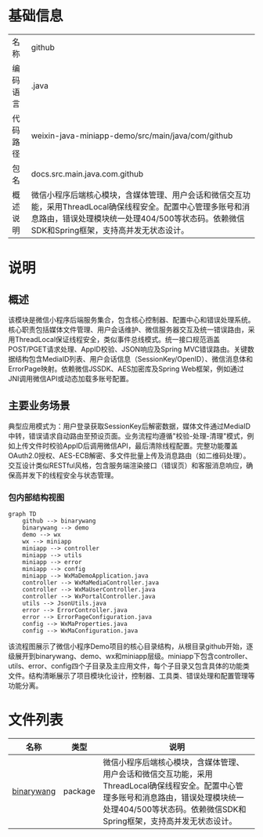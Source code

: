 # 基础信息

|      |      |
|------|------|
| 名称 | github |
| 编码语言 | .java |
| 代码路径 | weixin-java-miniapp-demo/src/main/java/com/github |
| 包名 | docs.src.main.java.com.github |
| 概述说明 | 微信小程序后端核心模块，含媒体管理、用户会话和微信交互功能，采用ThreadLocal确保线程安全。配置中心管理多账号和消息路由，错误处理模块统一处理404/500等状态码。依赖微信SDK和Spring框架，支持高并发无状态设计。 |

# 说明

## 概述  
该模块是微信小程序后端服务集合，包含核心控制器、配置中心和错误处理系统。核心职责包括媒体文件管理、用户会话维护、微信服务器交互及统一错误路由，采用ThreadLocal保证线程安全，类似事件总线模式。统一接口规范涵盖POST/PGET请求处理、AppID校验、JSON响应及Spring MVC错误路由。关键数据结构包含MediaID列表、用户会话信息（SessionKey/OpenID）、微信消息体和ErrorPage映射。依赖微信JSSDK、AES加密库及Spring Web框架，例如通过JNI调用微信API或动态加载多账号配置。

## 主要业务场景  
典型应用模式为：用户登录获取SessionKey后解密数据，媒体文件通过MediaID中转，错误请求自动路由至预设页面。业务流程均遵循"校验-处理-清理"模式，例如上传文件时校验AppID后调用微信API，最后清除线程配置。完整功能覆盖OAuth2.0授权、AES-ECB解密、多文件批量上传及消息路由（如二维码处理）。交互设计类似RESTful风格，包含服务端渲染接口（错误页）和客服消息响应，确保高并发下的线程安全与状态管理。


### 包内部结构视图

```mermaid
graph TD
    github --> binarywang
    binarywang --> demo
    demo --> wx
    wx --> miniapp
    miniapp --> controller
    miniapp --> utils
    miniapp --> error
    miniapp --> config
    miniapp --> WxMaDemoApplication.java
    controller --> WxMaMediaController.java
    controller --> WxMaUserController.java
    controller --> WxPortalController.java
    utils --> JsonUtils.java
    error --> ErrorController.java
    error --> ErrorPageConfiguration.java
    config --> WxMaProperties.java
    config --> WxMaConfiguration.java
```

该流程图展示了微信小程序Demo项目的核心目录结构，从根目录github开始，逐级展开到binarywang、demo、wx和miniapp层级。miniapp下包含controller、utils、error、config四个子目录及主应用文件，每个子目录又包含具体的功能类文件。结构清晰展示了项目模块化设计，控制器、工具类、错误处理和配置管理等功能分离。

# 文件列表

| 名称   | 类型  | 说明 |
|-------|------|-------------|
| [binarywang](binarywang/_module.md) | package | 微信小程序后端核心模块，含媒体管理、用户会话和微信交互功能，采用ThreadLocal确保线程安全。配置中心管理多账号和消息路由，错误处理模块统一处理404/500等状态码。依赖微信SDK和Spring框架，支持高并发无状态设计。 |


